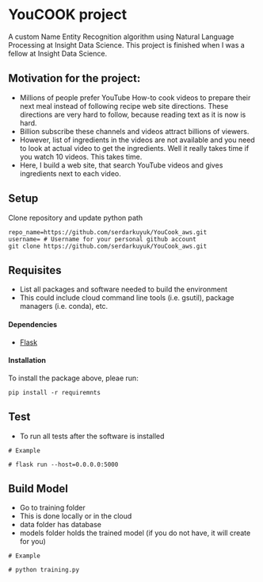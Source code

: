 # YouCOOK project

A custom Name Entity Recognition algorithm using Natural Language Processing at Insight Data Science.
This project is finished when I was a fellow at Insight Data Science. 

## Motivation for the project:
- Millions of people prefer YouTube How-to cook videos to prepare their next meal instead of following recipe web site directions. These directions are very hard to follow, because reading text as it is now is hard. 
- Billion subscribe these channels and videos attract billions of viewers. 
- However, list of ingredients in the videos are not available and you need to look at actual video to get the ingredients. Well it really takes time if you watch 10 videos. This takes time. 
- Here, I build a web site, that search YouTube videos and gives ingredients next to each video.

## Setup
Clone repository and update python path
```
repo_name=https://github.com/serdarkuyuk/YouCook_aws.git
username= # Username for your personal github account
git clone https://github.com/serdarkuyuk/YouCook_aws.git
```

## Requisites

- List all packages and software needed to build the environment
- This could include cloud command line tools (i.e. gsutil), package managers (i.e. conda), etc.

#### Dependencies

- [Flask](https://flask.palletsprojects.com/en/1.1.x/)

#### Installation
To install the package above, pleae run:
```shell
pip install -r requiremnts
```

## Test
- To run all tests after the software is installed
```
# Example

# flask run --host=0.0.0.0:5000
```

## Build Model
- Go to training folder
- This is done locally or in the cloud
- data folder has database
- models folder holds the trained model (if you do not have, it will create for you)
```
# Example

# python training.py
```
